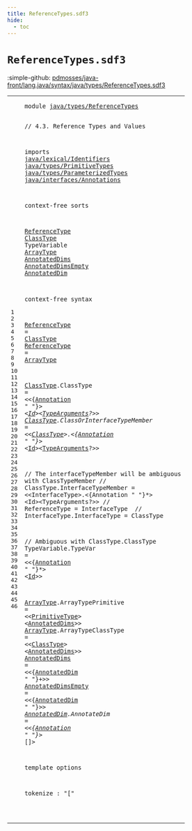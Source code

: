 ```yaml
---
title: ReferenceTypes.sdf3
hide:
  - toc
---
```


# `ReferenceTypes.sdf3`

:simple-github: [pdmosses/java-front/lang.java/syntax/java/types/ReferenceTypes.sdf3]

[pdmosses/java-front/lang.java/syntax/java/types/ReferenceTypes.sdf3]: https://github.com/pdmosses/java-front/blob/master/lang.java/syntax/java/types/ReferenceTypes.sdf3 "The source file on GitHub"

<div class="sdf3"><table class="highlighttable"><tbody><tr><td class="linenos"><div class="linenodiv"><pre><span></span>1
2
3
4
5
6
7
8
9
10
11
12
13
14
15
16
17
18
19
20
21
22
23
24
25
26
27
28
29
30
31
32
33
34
35
36
37
38
39
40
41
42
43
44
45
46
</pre></div></td>
<td class="code"><pre><code><span class="keyword">module</span> <a href="../TypeVariable.sdf3#java/types/ReferenceTypes_66_91" id="java/types/ReferenceTypes_7_32" title="Referenced at ../TypeVariable.sdf3 line 6">java/types/ReferenceTypes</a>

<span class="layout">// 4.3. Reference Types and Values</span>

<span class="keyword">imports</span>
  <a href="../../lexical/Identifiers.sdf3#java/lexical/Identifiers_7_31" id="java/lexical/Identifiers_80_104" title="Defined at ../../lexical/Identifiers.sdf3 line 1">java/lexical/Identifiers</a>
  <a href="../PrimitiveTypes.sdf3#java/types/PrimitiveTypes_7_32" id="java/types/PrimitiveTypes_107_132" title="Defined at ../PrimitiveTypes.sdf3 line 1">java/types/PrimitiveTypes</a>
  <a href="../ParameterizedTypes.sdf3#java/types/ParameterizedTypes_7_36" id="java/types/ParameterizedTypes_135_164" title="Defined at ../ParameterizedTypes.sdf3 line 1">java/types/ParameterizedTypes</a>
  <a href="../../interfaces/Annotations.sdf3#java/interfaces/Annotations_7_34" id="java/interfaces/Annotations_167_194" title="Defined at ../../interfaces/Annotations.sdf3 line 1">java/interfaces/Annotations</a>

<span class="keyword">context-free sorts</span>

  <a href="../Main.sdf3#ReferenceType_254_267" id="ReferenceType_218_231" title="Referenced at ../Main.sdf3 line 20; ../ParameterizedTypes.sdf3 line 22; ../../expressions/BinaryOperators.sdf3 line 32; ../../expressions/MethodReference.sdf3 line 14; ../../expressions/UnaryOperators.sdf3 line 23">ReferenceType</a>
  <a href="#ClassType_1033_1042" id="ClassType_234_243" title="Referenced at line 38; ../TypeVariable.sdf3 line 17; ../../classes/ClassDeclarations.sdf3 line 56; ../../classes/MethodDeclarations.sdf3 line 43; ../../expressions/ArrayCreation.sdf3 line 23; ../../expressions/MethodReference.sdf3 line 18; ../../expressions/UnaryOperators.sdf3 line 24; ../../interfaces/InterfaceDeclarations.sdf3 line 41; ../../statements/Statements.sdf3 line 108">ClassType</a>
  <span id="TypeVariable_246_258" title="Not referenced locally, nor via imports">TypeVariable</span>
  <a href="#ArrayType_391_400" id="ArrayType_261_270" title="Referenced at line 24; ../../expressions/MethodReference.sdf3 line 19">ArrayType</a>
  <a href="#AnnotatedDims_1045_1058" id="AnnotatedDims_273_286" title="Referenced at line 38; ../../expressions/ArrayCreation.sdf3 line 21">AnnotatedDims</a>
  <a href="../../classes/MethodDeclarations.sdf3#AnnotatedDimsEmpty_661_679" id="AnnotatedDimsEmpty_289_307" title="Referenced at ../../classes/MethodDeclarations.sdf3 line 34; ../../expressions/ArrayCreation.sdf3 line 20; ../../interfaces/AnnotationTypes.sdf3 line 38">AnnotatedDimsEmpty</a>
  <a href="#AnnotatedDim_1134_1146" id="AnnotatedDim_310_322" title="Referenced at line 40; ../../classes/FieldDeclarations.sdf3 line 66">AnnotatedDim</a>

<span class="keyword">context-free syntax</span>

  <a href="../Main.sdf3#ReferenceType_254_267" id="ReferenceType_347_360" title="Referenced at ../Main.sdf3 line 20; ../ParameterizedTypes.sdf3 line 22; ../../expressions/BinaryOperators.sdf3 line 32; ../../expressions/MethodReference.sdf3 line 14; ../../expressions/UnaryOperators.sdf3 line 23">ReferenceType</a> = <a href="#ClassType_234_243" id="ClassType_363_372" title="Defined at line 14, 26, 27">ClassType</a>
  <a href="../Main.sdf3#ReferenceType_254_267" id="ReferenceType_375_388" title="Referenced at ../Main.sdf3 line 20; ../ParameterizedTypes.sdf3 line 22; ../../expressions/BinaryOperators.sdf3 line 32; ../../expressions/MethodReference.sdf3 line 14; ../../expressions/UnaryOperators.sdf3 line 23">ReferenceType</a> = <a href="#ArrayType_261_270" id="ArrayType_391_400" title="Defined at line 16, 37, 38">ArrayType</a>

  <a href="#ClassType_1033_1042" id="ClassType_404_413" title="Referenced at line 38; ../TypeVariable.sdf3 line 17; ../../classes/ClassDeclarations.sdf3 line 56; ../../classes/MethodDeclarations.sdf3 line 43; ../../expressions/ArrayCreation.sdf3 line 23; ../../expressions/MethodReference.sdf3 line 18; ../../expressions/UnaryOperators.sdf3 line 24; ../../interfaces/InterfaceDeclarations.sdf3 line 41; ../../statements/Statements.sdf3 line 108">ClassType</a>.<span class="cons_Constructor"><span id="ClassType_414_423" title="Not referenced locally, nor via imports">ClassType</span></span>                  = &lt;&lt;{<a href="../../interfaces/Annotations.sdf3#Annotation_158_168" id="Annotation_446_456" title="Defined at ../../interfaces/Annotations.sdf3 line 12, 19, 20, 21">Annotation</a> <span class="cons_Lit">" "</span>}*&gt; &lt;<a href="../../lexical/Identifiers.sdf3#Id_141_143" id="Id_465_467" title="Defined at ../../lexical/Identifiers.sdf3 line 15, 23">Id</a>&gt;&lt;<a href="../ParameterizedTypes.sdf3#TypeArguments_157_170" id="TypeArguments_469_482" title="Defined at ../ParameterizedTypes.sdf3 line 11, 17">TypeArguments</a>?&gt;&gt;
  <a href="#ClassType_1033_1042" id="ClassType_488_497" title="Referenced at line 38; ../TypeVariable.sdf3 line 17; ../../classes/ClassDeclarations.sdf3 line 56; ../../classes/MethodDeclarations.sdf3 line 43; ../../expressions/ArrayCreation.sdf3 line 23; ../../expressions/MethodReference.sdf3 line 18; ../../expressions/UnaryOperators.sdf3 line 24; ../../interfaces/InterfaceDeclarations.sdf3 line 41; ../../statements/Statements.sdf3 line 108">ClassType</a>.<span class="cons_Constructor"><span id="ClassOrInterfaceTypeMember_498_524" title="Not referenced locally, nor via imports">ClassOrInterfaceTypeMember</span></span> = &lt;&lt;<a href="#ClassType_234_243" id="ClassType_529_538" title="Defined at line 14, 26, 27">ClassType</a>&gt;<span class="cons_String">.</span>&lt;{<a href="../../interfaces/Annotations.sdf3#Annotation_158_168" id="Annotation_542_552" title="Defined at ../../interfaces/Annotations.sdf3 line 12, 19, 20, 21">Annotation</a> <span class="cons_Lit">" "</span>}*&gt; &lt;<a href="../../lexical/Identifiers.sdf3#Id_141_143" id="Id_561_563" title="Defined at ../../lexical/Identifiers.sdf3 line 15, 23">Id</a>&gt;&lt;<a href="../ParameterizedTypes.sdf3#TypeArguments_157_170" id="TypeArguments_565_578" title="Defined at ../ParameterizedTypes.sdf3 line 11, 17">TypeArguments</a>?&gt;&gt;
  
  <span class="layout">// The interfaceTypeMember will be ambiguous with ClassTypeMember</span>
  <span class="layout">// ClassType.InterfaceTypeMember = &lt;&lt;InterfaceType&gt;.&lt;{Annotation " "}*&gt; &lt;Id&gt;&lt;TypeArguments?&gt;&gt;</span>
  <span class="layout">// ReferenceType = InterfaceType  </span>
  <span class="layout">// InterfaceType.InterfaceType   = ClassType</span>
  
  <span class="layout">// Ambiguous with ClassType.ClassType</span>
  <span id="TypeVariable_878_890" title="Not referenced locally, nor via imports">TypeVariable</span>.<span class="cons_Constructor"><span id="TypeVar_891_898" title="Not referenced locally, nor via imports">TypeVar</span></span> = &lt;&lt;{<a href="../../interfaces/Annotations.sdf3#Annotation_158_168" id="Annotation_904_914" title="Defined at ../../interfaces/Annotations.sdf3 line 12, 19, 20, 21">Annotation</a> <span class="cons_Lit">" "</span>}*&gt; &lt;<a href="../../lexical/Identifiers.sdf3#Id_141_143" id="Id_923_925" title="Defined at ../../lexical/Identifiers.sdf3 line 15, 23">Id</a>&gt;&gt;
  
  <a href="#ArrayType_391_400" id="ArrayType_933_942" title="Referenced at line 24; ../../expressions/MethodReference.sdf3 line 19">ArrayType</a>.<span class="cons_Constructor"><span id="ArrayTypePrimitive_943_961" title="Not referenced locally, nor via imports">ArrayTypePrimitive</span></span> = &lt;&lt;<a href="../PrimitiveTypes.sdf3#PrimitiveType_131_144" id="PrimitiveType_966_979" title="Defined at ../PrimitiveTypes.sdf3 line 10, 15, 16">PrimitiveType</a>&gt; &lt;<a href="#AnnotatedDims_273_286" id="AnnotatedDims_982_995" title="Defined at line 17, 39">AnnotatedDims</a>&gt;&gt;
  <a href="#ArrayType_391_400" id="ArrayType_1000_1009" title="Referenced at line 24; ../../expressions/MethodReference.sdf3 line 19">ArrayType</a>.<span class="cons_Constructor"><span id="ArrayTypeClassType_1010_1028" title="Not referenced locally, nor via imports">ArrayTypeClassType</span></span> = &lt;&lt;<a href="#ClassType_234_243" id="ClassType_1033_1042" title="Defined at line 14, 26, 27">ClassType</a>&gt; &lt;<a href="#AnnotatedDims_273_286" id="AnnotatedDims_1045_1058" title="Defined at line 17, 39">AnnotatedDims</a>&gt;&gt;
  <a href="#AnnotatedDims_1045_1058" id="AnnotatedDims_1063_1076" title="Referenced at line 38; ../../expressions/ArrayCreation.sdf3 line 21">AnnotatedDims</a>      = &lt;&lt;{<a href="#AnnotatedDim_310_322" id="AnnotatedDim_1087_1099" title="Defined at line 19, 41">AnnotatedDim</a> <span class="cons_Lit">" "</span>}+&gt;&gt;
  <a href="../../classes/MethodDeclarations.sdf3#AnnotatedDimsEmpty_661_679" id="AnnotatedDimsEmpty_1110_1128" title="Referenced at ../../classes/MethodDeclarations.sdf3 line 34; ../../expressions/ArrayCreation.sdf3 line 20; ../../interfaces/AnnotationTypes.sdf3 line 38">AnnotatedDimsEmpty</a> = &lt;&lt;{<a href="#AnnotatedDim_310_322" id="AnnotatedDim_1134_1146" title="Defined at line 19, 41">AnnotatedDim</a> <span class="cons_Lit">" "</span>}*&gt;&gt;
  <a href="#AnnotatedDim_1134_1146" id="AnnotatedDim_1157_1169" title="Referenced at line 40; ../../classes/FieldDeclarations.sdf3 line 66">AnnotatedDim</a>.<span class="cons_Constructor"><span id="AnnotateDim_1170_1181" title="Not referenced locally, nor via imports">AnnotateDim</span></span> = &lt;&lt;{<a href="../../interfaces/Annotations.sdf3#Annotation_158_168" id="Annotation_1187_1197" title="Defined at ../../interfaces/Annotations.sdf3 line 12, 19, 20, 21">Annotation</a> <span class="cons_Lit">" "</span>}*&gt; <span class="cons_String">[]</span>&gt;
  
<span class="keyword">template options</span>

  <span class="keyword">tokenize</span> : "["
  
</code></pre></td></tr></tbody></table></div>